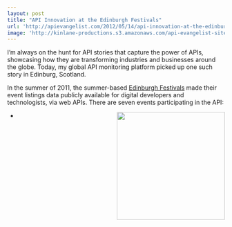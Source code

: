 ```yaml
---
layout: post
title: "API Innovation at the Edinburgh Festivals"
url: 'http://apievangelist.com/2012/05/14/api-innovation-at-the-edinburgh-festivals/'
image: 'http://kinlane-productions.s3.amazonaws.com/api-evangelist-site/blog/edinburgh-photo1.jpg'
---
```


I’m always on the hunt for API stories that capture the power of APIs, showcasing how they are transforming industries and businesses around the globe. Today, my global API monitoring platform picked up one such story in Edinburg, Scotland.

In the summer of 2011, the summer-based [Edinburgh Festivals][1] made their event listings data publicly available for digital developers and technologists, via web APIs. There are seven events participating in the API:

<img class="c1" src="http://kinlane-productions.s3.amazonaws.com/api-evangelist/edinburgh-festivals/edinburgh-photo1.jpg" alt="" width="250" align="right" />

  *

   [1]: http://www.edinburghfestivals.co.uk/ (Edinburgh Festivals)
